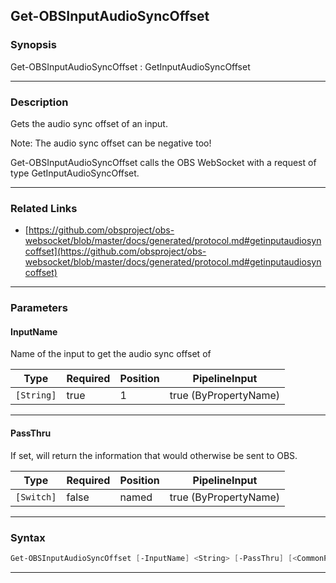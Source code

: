 Get-OBSInputAudioSyncOffset
---------------------------
### Synopsis
Get-OBSInputAudioSyncOffset : GetInputAudioSyncOffset

---
### Description

Gets the audio sync offset of an input.

Note: The audio sync offset can be negative too!


Get-OBSInputAudioSyncOffset calls the OBS WebSocket with a request of type GetInputAudioSyncOffset.

---
### Related Links
* [https://github.com/obsproject/obs-websocket/blob/master/docs/generated/protocol.md#getinputaudiosyncoffset](https://github.com/obsproject/obs-websocket/blob/master/docs/generated/protocol.md#getinputaudiosyncoffset)



---
### Parameters
#### **InputName**

Name of the input to get the audio sync offset of






|Type      |Required|Position|PipelineInput        |
|----------|--------|--------|---------------------|
|`[String]`|true    |1       |true (ByPropertyName)|



---
#### **PassThru**

If set, will return the information that would otherwise be sent to OBS.






|Type      |Required|Position|PipelineInput        |
|----------|--------|--------|---------------------|
|`[Switch]`|false   |named   |true (ByPropertyName)|



---
### Syntax
```PowerShell
Get-OBSInputAudioSyncOffset [-InputName] <String> [-PassThru] [<CommonParameters>]
```
---

